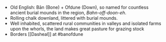 * Old English: Bān (Bone) + Ofdune (Down), so named for countless ancient burial mounds in the region, *Bahn-off-doon-eh*.
* Rolling chalk downland, littered with burial mounds.
* Well inhabited, scattered rural communities in valleys and isolated farms upon the whorls, the land makes great pasture for grazing stock
* Borders [[Dasheal]] at 
#banofdune